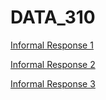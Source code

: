 # DATA_310
[Informal Response 1](https://github.com/rrrrli/DATA_310/blob/master/informal_response_1)

[Informal Response 2](https://github.com/rrrrli/DATA_310/blob/master/310_%20Informal%20response%20%232.pdf) 

[Informal Response 3](https://github.com/rrrrli/DATA_310/blob/master/Informal%20response%20%233.pdf) 
